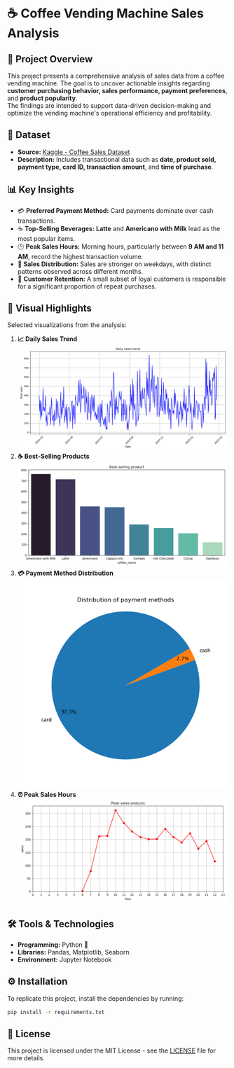 # ☕ Coffee Vending Machine Sales Analysis

## 📝 Project Overview
This project presents a comprehensive analysis of sales data from a coffee vending machine. The goal is to uncover actionable insights regarding **customer purchasing behavior, sales performance, payment preferences**, and **product popularity**.  
The findings are intended to support data-driven decision-making and optimize the vending machine's operational efficiency and profitability.

## 📂 Dataset
- **Source:** [Kaggle - Coffee Sales Dataset](https://www.kaggle.com/datasets/ihelon/coffee-sales/data)
- **Description:** Includes transactional data such as **date, product sold, payment type, card ID, transaction amount**, and **time of purchase**.

## 📊 Key Insights
- 💳 **Preferred Payment Method:** Card payments dominate over cash transactions.
- ☕ **Top-Selling Beverages:** **Latte** and **Americano with Milk** lead as the most popular items.
- 🕒 **Peak Sales Hours:** Morning hours, particularly between **9 AM and 11 AM**, record the highest transaction volume.
- 📅 **Sales Distribution:** Sales are stronger on weekdays, with distinct patterns observed across different months.
- 🎯 **Customer Retention:** A small subset of loyal customers is responsible for a significant proportion of repeat purchases.

## 📸 Visual Highlights
Selected visualizations from the analysis:
1. **📈 Daily Sales Trend**  
   ![Daily Sales Trend](Visualizations/Daily_sales_trend.png)
2. **☕ Best-Selling Products**  
   ![Best Selling Products](Visualizations/Best_selling_product.png)
3. **💳 Payment Method Distribution**  
   ![Payment Distribution](Visualizations/Distribution_of_payment_methods.png)
4. **⏰ Peak Sales Hours**  
   ![Peak Sales](Visualizations/Peak_sales_analysis.png)

## 🛠️ Tools & Technologies
- **Programming:** Python 🐍
- **Libraries:** Pandas, Matplotlib, Seaborn
- **Environment:** Jupyter Notebook

## ⚙️ Installation
To replicate this project, install the dependencies by running:
```bash
pip install -r requirements.txt
```

## 📄 License
This project is licensed under the MIT License - see the [LICENSE](LICENSE) file for more details.
